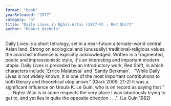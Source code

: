 ```yaml
---
format: "book"
yearReleased: "1977"
category: "n"
title: "Daily Lives in Nghsi-Altai (1977–9) ; Red Shift"
author: "Robert Nichols"
---
```

Daily Lives is a short tetralogy, set in a near-future alternate-world central Asian land. Strong on ecological and (unusually) traditional-religious values, the anarchist influence is explicitly acknowledged. Written in a fragmented, poetic and impressionistic style, it's an interesting and important modern utopia. Daily Lives is preceded by an introductory work, Red Shift, in  which characters include 'Errico Malatesta' and 'Sandy Berkman'.
 
"While Daily Lives is not widely  known, it is one of the most important contributions to both literary  and theoretical utopianism." (Clark 2009: 21-2) It was a significant  influence on Ursula K. Le Guin, who is on record as saying that " . . .  Nghsi-Altai is in some respects the very place I was laboriously trying  to get to, and yet lies in quite the opposite direction . . .". (Le Guin  1982)
 